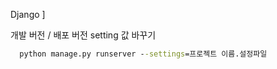 
Django ] 

개발 버전 / 배포  버전 setting 값 바꾸기 

```cmd
  python manage.py runserver --settings=프로젝트 이름.설정파일
```

